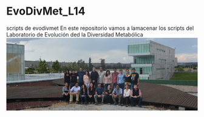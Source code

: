 # EvoDivMet_L14
scripts de evodivmet
En este repositorio vamos a lamacenar los scripts del Laboratorio de Evolución ded la Diversidad Metabólica
![FOTO DE GRUPO](cropped-fotogrupal.jpg)
